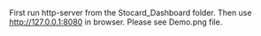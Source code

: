 First run http-server from the Stocard_Dashboard folder.
Then use http://127.0.0.1:8080 in browser.
Please see Demo.png file.
